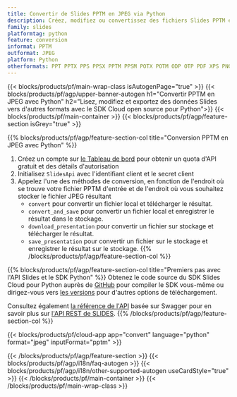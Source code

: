 ```yaml
---
title: Convertir de Slides PPTM en JPEG via Python
description: Créez, modifiez ou convertissez des fichiers Slides PPTM en JPEG avec l'API REST et le SDK Python Open Source
family: slides
platformtag: python
feature: conversion
informat: PPTM
outformat: JPEG
platform: Python
otherformats: PPT PPTX PPS PPSX PPTM PPSM POTX POTM ODP OTP PDF XPS PNG BMP TIFF SVG HTML SWF HTML5 GIF XAML MD MPEG4
---
```


{{< blocks/products/pf/main-wrap-class isAutogenPage="true" >}}
{{< blocks/products/pf/agp/upper-banner-autogen h1="Convertir PPTM en JPEG avec Python" h2="Lisez, modifiez et exportez des données Slides vers d'autres formats avec le SDK Cloud open source pour Python">}}
{{< blocks/products/pf/main-container >}}
{{< blocks/products/pf/agp/feature-section isGrey="true" >}}

{{% blocks/products/pf/agp/feature-section-col title="Conversion PPTM en JPEG avec Python" %}}
1. Créez un compte sur <a href="https://dashboard.aspose.cloud/">le Tableau de bord</a> pour obtenir un quota d'API gratuit et des détails d'autorisation
1. Initialisez ```SlidesApi``` avec l'identifiant client et le secret client
1. Appelez l'une des méthodes de conversion, en fonction de l'endroit où se trouve votre fichier PPTM d'entrée et de l'endroit où vous souhaitez stocker le fichier JPEG résultant
    - ```convert``` pour convertir un fichier local et télécharger le résultat.
    - ```convert_and_save``` pour convertir un fichier local et enregistrer le résultat dans le stockage.
    - ```download_presentation``` pour convertir un fichier sur stockage et télécharger le résultat.
    - ```save_presentation``` pour convertir un fichier sur le stockage et enregistrer le résultat sur le stockage.
{{% /blocks/products/pf/agp/feature-section-col %}}

{{% blocks/products/pf/agp/feature-section-col title="Premiers pas avec l'API Slides et le SDK Python" %}}
Obtenez le code source du SDK Slides Cloud pour Python auprès de [GitHub](https://github.com/aspose-slides-cloud/aspose-slides-cloud-python) pour compiler le SDK vous-même ou dirigez-vous vers [les versions](https://releases.aspose.cloud/) pour d'autres options de téléchargement.

Consultez également [la référence de l'API](https://apireference.aspose.cloud/slides/) basée sur Swagger pour en savoir plus sur [l'API REST de SLIDES](https://products.aspose.cloud/slides/curl/).
{{% /blocks/products/pf/agp/feature-section-col %}}

{{< blocks/products/pf/cloud-app app="convert" language="python" format="jpeg" inputFormat="pptm" >}}

{{< /blocks/products/pf/agp/feature-section >}}
{{< blocks/products/pf/agp/i18n/faq-autogen >}}
{{< blocks/products/pf/agp/i18n/other-supported-autogen useCardStyle="true" >}}
{{< /blocks/products/pf/main-container >}}
{{< /blocks/products/pf/main-wrap-class >}}